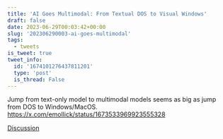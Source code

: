 ```yaml
---
title: 'AI Goes Multimodal: From Textual DOS to Visual Windows'
draft: false
date: 2023-06-29T00:03:42+00:00
slug: '202306290003-ai-goes-multimodal'
tags:
  - tweets
is_tweet: true
tweet_info:
  id: '1674101276437811201'
  type: 'post'
  is_thread: False
---
```




Jump from text-only model to multimodal models seems as big as jump from DOS to Windows/MacOS. <https://x.com/emollick/status/1673533969923555328>

[Discussion](https://x.com/sytelus/status/1674101276437811201)
